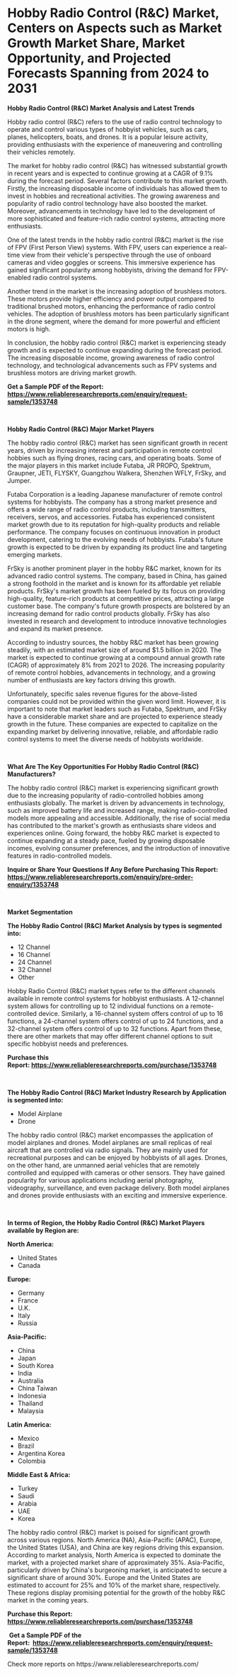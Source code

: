 <p><h1>Hobby Radio Control (R&C) Market, Centers on Aspects such as Market Growth Market Share, Market Opportunity, and Projected Forecasts Spanning from 2024 to 2031</h1></p><p><strong>Hobby Radio Control (R&C) Market Analysis and Latest Trends</strong></p>
<p><p>Hobby radio control (R&C) refers to the use of radio control technology to operate and control various types of hobbyist vehicles, such as cars, planes, helicopters, boats, and drones. It is a popular leisure activity, providing enthusiasts with the experience of maneuvering and controlling their vehicles remotely.</p><p>The market for hobby radio control (R&C) has witnessed substantial growth in recent years and is expected to continue growing at a CAGR of 9.1% during the forecast period. Several factors contribute to this market growth. Firstly, the increasing disposable income of individuals has allowed them to invest in hobbies and recreational activities. The growing awareness and popularity of radio control technology have also boosted the market. Moreover, advancements in technology have led to the development of more sophisticated and feature-rich radio control systems, attracting more enthusiasts.</p><p>One of the latest trends in the hobby radio control (R&C) market is the rise of FPV (First Person View) systems. With FPV, users can experience a real-time view from their vehicle's perspective through the use of onboard cameras and video goggles or screens. This immersive experience has gained significant popularity among hobbyists, driving the demand for FPV-enabled radio control systems.</p><p>Another trend in the market is the increasing adoption of brushless motors. These motors provide higher efficiency and power output compared to traditional brushed motors, enhancing the performance of radio control vehicles. The adoption of brushless motors has been particularly significant in the drone segment, where the demand for more powerful and efficient motors is high.</p><p>In conclusion, the hobby radio control (R&C) market is experiencing steady growth and is expected to continue expanding during the forecast period. The increasing disposable income, growing awareness of radio control technology, and technological advancements such as FPV systems and brushless motors are driving market growth.</p></p>
<p><strong>Get a Sample PDF of the Report:&nbsp; <a href="https://www.reliableresearchreports.com/enquiry/request-sample/1353748">https://www.reliableresearchreports.com/enquiry/request-sample/1353748</a></strong></p>
<p>&nbsp;</p>
<p><strong>Hobby Radio Control (R&C) Major Market Players</strong></p>
<p><p>The hobby radio control (R&C) market has seen significant growth in recent years, driven by increasing interest and participation in remote control hobbies such as flying drones, racing cars, and operating boats. Some of the major players in this market include Futaba, JR PROPO, Spektrum, Graupner, JETI, FLYSKY, Guangzhou Walkera, Shenzhen WFLY, FrSky, and Jumper.</p><p>Futaba Corporation is a leading Japanese manufacturer of remote control systems for hobbyists. The company has a strong market presence and offers a wide range of radio control products, including transmitters, receivers, servos, and accessories. Futaba has experienced consistent market growth due to its reputation for high-quality products and reliable performance. The company focuses on continuous innovation in product development, catering to the evolving needs of hobbyists. Futaba's future growth is expected to be driven by expanding its product line and targeting emerging markets.</p><p>FrSky is another prominent player in the hobby R&C market, known for its advanced radio control systems. The company, based in China, has gained a strong foothold in the market and is known for its affordable yet reliable products. FrSky's market growth has been fueled by its focus on providing high-quality, feature-rich products at competitive prices, attracting a large customer base. The company's future growth prospects are bolstered by an increasing demand for radio control products globally. FrSky has also invested in research and development to introduce innovative technologies and expand its market presence.</p><p>According to industry sources, the hobby R&C market has been growing steadily, with an estimated market size of around $1.5 billion in 2020. The market is expected to continue growing at a compound annual growth rate (CAGR) of approximately 8% from 2021 to 2026. The increasing popularity of remote control hobbies, advancements in technology, and a growing number of enthusiasts are key factors driving this growth.</p><p>Unfortunately, specific sales revenue figures for the above-listed companies could not be provided within the given word limit. However, it is important to note that market leaders such as Futaba, Spektrum, and FrSky have a considerable market share and are projected to experience steady growth in the future. These companies are expected to capitalize on the expanding market by delivering innovative, reliable, and affordable radio control systems to meet the diverse needs of hobbyists worldwide.</p></p>
<p>&nbsp;</p>
<p><strong>What Are The Key Opportunities For Hobby Radio Control (R&C) Manufacturers?</strong></p>
<p><p>The hobby radio control (R&C) market is experiencing significant growth due to the increasing popularity of radio-controlled hobbies among enthusiasts globally. The market is driven by advancements in technology, such as improved battery life and increased range, making radio-controlled models more appealing and accessible. Additionally, the rise of social media has contributed to the market's growth as enthusiasts share videos and experiences online. Going forward, the hobby R&C market is expected to continue expanding at a steady pace, fueled by growing disposable incomes, evolving consumer preferences, and the introduction of innovative features in radio-controlled models.</p></p>
<p><strong>Inquire or Share Your Questions If Any Before Purchasing This Report: <a href="https://www.reliableresearchreports.com/enquiry/pre-order-enquiry/1353748">https://www.reliableresearchreports.com/enquiry/pre-order-enquiry/1353748</a></strong></p>
<p>&nbsp;</p>
<p><strong>Market Segmentation</strong></p>
<p><strong>The Hobby Radio Control (R&C) Market Analysis by types is segmented into:</strong></p>
<p><ul><li>12 Channel</li><li>16 Channel</li><li>24 Channel</li><li>32 Channel</li><li>Other</li></ul></p>
<p><p>Hobby Radio Control (R&C) market types refer to the different channels available in remote control systems for hobbyist enthusiasts. A 12-channel system allows for controlling up to 12 individual functions on a remote-controlled device. Similarly, a 16-channel system offers control of up to 16 functions, a 24-channel system offers control of up to 24 functions, and a 32-channel system offers control of up to 32 functions. Apart from these, there are other markets that may offer different channel options to suit specific hobbyist needs and preferences.</p></p>
<p><strong>Purchase this Report:&nbsp;<a href="https://www.reliableresearchreports.com/purchase/1353748">https://www.reliableresearchreports.com/purchase/1353748</a></strong></p>
<p>&nbsp;</p>
<p><strong>The Hobby Radio Control (R&C) Market Industry Research by Application is segmented into:</strong></p>
<p><ul><li>Model Airplane</li><li>Drone</li></ul></p>
<p><p>The hobby radio control (R&C) market encompasses the application of model airplanes and drones. Model airplanes are small replicas of real aircraft that are controlled via radio signals. They are mainly used for recreational purposes and can be enjoyed by hobbyists of all ages. Drones, on the other hand, are unmanned aerial vehicles that are remotely controlled and equipped with cameras or other sensors. They have gained popularity for various applications including aerial photography, videography, surveillance, and even package delivery. Both model airplanes and drones provide enthusiasts with an exciting and immersive experience.</p></p>
<p>&nbsp;</p>
<p><strong>In terms of Region, the Hobby Radio Control (R&C) Market Players available by Region are:</strong></p>
<p>
    <p> <strong> North America: </strong>
        <ul>
            <li>United States</li>
            <li>Canada</li>
        </ul>
        </p> 
    <p> <strong> Europe: </strong>
        <ul>
            <li>Germany</li>
            <li>France</li>
            <li>U.K.</li>
            <li>Italy</li>
            <li>Russia</li>
        </ul>
        </p> 
    <p> <strong> Asia-Pacific: </strong>
        <ul>
            <li>China</li>
            <li>Japan</li>
            <li>South Korea</li>
            <li>India</li>
            <li>Australia</li>
            <li>China Taiwan</li>
            <li>Indonesia</li>
            <li>Thailand</li>
            <li>Malaysia</li>
        </ul>
        </p> 
    <p> <strong> Latin America: </strong>
        <ul>
            <li>Mexico</li>
            <li>Brazil</li>
            <li>Argentina Korea</li>
            <li>Colombia</li>
        </ul>
        </p> 
    <p> <strong> Middle East & Africa: </strong>
        <ul>
            <li>Turkey</li>
            <li>Saudi</li>
            <li>Arabia</li>
            <li>UAE</li>
            <li>Korea</li>
        </ul>
    </p>
    </p>
<p><p>The hobby radio control (R&C) market is poised for significant growth across various regions. North America (NA), Asia-Pacific (APAC), Europe, the United States (USA), and China are key regions driving this expansion. According to market analysis, North America is expected to dominate the market, with a projected market share of approximately 35%. Asia-Pacific, particularly driven by China's burgeoning market, is anticipated to secure a significant share of around 30%. Europe and the United States are estimated to account for 25% and 10% of the market share, respectively. These regions display promising potential for the growth of the hobby R&C market in the coming years.</p></p>
<p><strong>Purchase this Report: <a href="https://www.reliableresearchreports.com/purchase/1353748">https://www.reliableresearchreports.com/purchase/1353748</a></strong></p>
<p>&nbsp;<strong>Get a Sample PDF of the Report:&nbsp;&nbsp;<a href="https://www.reliableresearchreports.com/enquiry/request-sample/1353748">https://www.reliableresearchreports.com/enquiry/request-sample/1353748</a></strong></p>
<p><strong></strong></p>
<p>Check more reports on https://www.reliableresearchreports.com/</p>